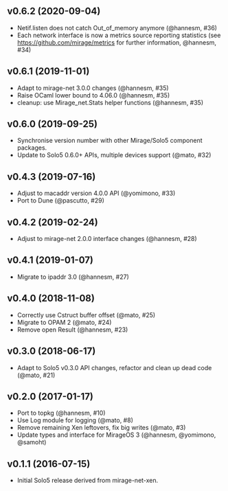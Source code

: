 ## v0.6.2 (2020-09-04)

* Netif.listen does not catch Out_of_memory anymore (@hannesm, #36)
* Each network interface is now a metrics source reporting statistics
  (see https://github.com/mirage/metrics for further information, @hannesm, #34)

## v0.6.1 (2019-11-01)

* Adapt to mirage-net 3.0.0 changes (@hannesm, #35)
* Raise OCaml lower bound to 4.06.0 (@hannesm, #35)
* cleanup: use Mirage_net.Stats helper functions (@hannesm, #35)

## v0.6.0 (2019-09-25)

* Synchronise version number with other Mirage/Solo5 component packages.
* Update to Solo5 0.6.0+ APIs, multiple devices support (@mato, #32)

## v0.4.3 (2019-07-16)

* Adjust to macaddr version 4.0.0 API (@yomimono, #33)
* Port to Dune (@pascutto, #29)

## v0.4.2 (2019-02-24)

* Adjust to mirage-net 2.0.0 interface changes (@hannesm, #28)

## v0.4.1 (2019-01-07)

* Migrate to ipaddr 3.0 (@hannesm, #27)

## v0.4.0 (2018-11-08)

* Correctly use Cstruct buffer offset (@mato, #25)
* Migrate to OPAM 2 (@mato, #24)
* Remove open Result (@hannesm, #23)

## v0.3.0 (2018-06-17)

* Adapt to Solo5 v0.3.0 API changes, refactor and clean up dead code (@mato,
  #21)

## v0.2.0 (2017-01-17)

* Port to topkg (@hannesm, #10)
* Use Log module for logging (@mato, #8)
* Remove remaining Xen leftovers, fix big writes (@mato, #3)
* Update types and interface for MirageOS 3 (@hannesm, @yomimono, @samoht)

## v0.1.1 (2016-07-15)

* Initial Solo5 release derived from mirage-net-xen.
